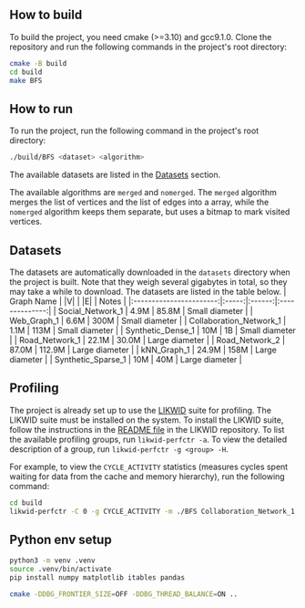 ## How to build
To build the project, you need cmake (>=3.10) and gcc9.1.0. Clone the repository and run the following commands in the project's root directory:
```bash
cmake -B build
cd build
make BFS
```

## How to run
To run the project, run the following command in the project's root directory:
```bash
./build/BFS <dataset> <algorithm>
```
The available datasets are listed in the [Datasets](#datasets) section.

The available algorithms are `merged` and `nomerged`. The `merged` algorithm merges the list of vertices and the list of edges into a array, while the `nomerged` algorithm keeps them separate, but uses a bitmap to mark visited vertices.

## Datasets
The datasets are automatically downloaded in the `datasets` directory when the project is built. Note that they weigh several gigabytes in total, so they may take a while to download. The datasets are listed in the table below.
|        Graph Name       | \|V\| |  \|E\| |      Notes     |
|:-----------------------:|:-----:|:------:|:--------------:|
| Social_Network_1        | 4.9M  | 85.8M  | Small diameter |
| Web_Graph_1             | 6.6M  | 300M   | Small diameter |
| Collaboration_Network_1 | 1.1M  | 113M   | Small diameter |
| Synthetic_Dense_1       | 10M   | 1B     | Small diameter |
| Road_Network_1          | 22.1M | 30.0M  | Large diameter |
| Road_Network_2          | 87.0M | 112.9M | Large diameter |
| kNN_Graph_1             | 24.9M | 158M   | Large diameter |
| Synthetic_Sparse_1      | 10M   | 40M    | Large diameter |

## Profiling
The project is already set up to use the [LIKWID](https://github.com/RRZE-HPC/likwid) suite for profiling. The LIKWID suite must be installed on the system. To install the LIKWID suite, follow the instructions in the [README file](https://github.com/RRZE-HPC/likwid?tab=readme-ov-file#download-build-and-install) in the LIKWID repository. To list the available profiling groups, run `likwid-perfctr -a`. To view the detailed description of a group, run `likwid-perfctr -g <group> -H`.

For example, to view the `CYCLE_ACTIVITY` statistics (measures cycles spent waiting for data from the cache and memory hierarchy), run the following command:
```bash
cd build
likwid-perfctr -C 0 -g CYCLE_ACTIVITY -m ./BFS Collaboration_Network_1 merged
```


## Python env setup

```bash
python3 -m venv .venv
source .venv/bin/activate
pip install numpy matplotlib itables pandas
```

```bash
cmake -DDBG_FRONTIER_SIZE=OFF -DDBG_THREAD_BALANCE=ON ..
```